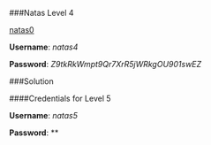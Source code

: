 ###Natas Level 4

[natas0](http://natas4.natas.labs.overthewire.org)

**Username**: *natas4*

**Password**: *Z9tkRkWmpt9Qr7XrR5jWRkgOU901swEZ*


###Solution



####Credentials for Level 5

**Username**: *natas5*

**Password**: **

